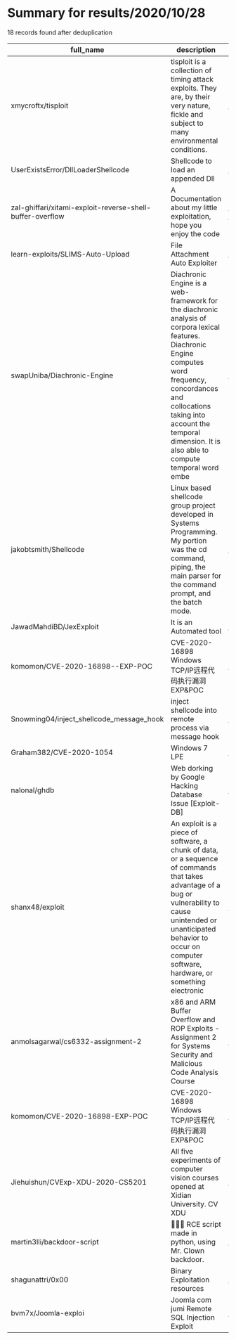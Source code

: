 
# Summary for results/2020/10/28
    
18 records found after deduplication

| full_name | description | html_url | matched_list | matched_count | pushed_at | size | stargazers_count | language | forks_count |
|-----------------------------------------------------------|------------------------------------------------------------------------------------------------------------------------------------------------------------------------------------------------------------------------------------------------------------------|------------------------------------------------------------------------------|----------------------|-----------------|---------------------------|--------|--------------------|------------|---------------|
| xmycroftx/tisploit | tisploit is a collection of timing attack exploits. They are, by their very nature, fickle and subject to many environmental conditions. | https://github.com/xmycroftx/tisploit | ['exploit'] | 1 | 2020-10-28 16:46:23+00:00 | 26 | 0 | Python | 0 |
| UserExistsError/DllLoaderShellcode | Shellcode to load an appended Dll | https://github.com/UserExistsError/DllLoaderShellcode | ['shellcode'] | 1 | 2020-10-28 22:26:20+00:00 | 23 | 58 | C++ | 32 |
| zal-ghiffari/xitami-exploit-reverse-shell-buffer-overflow | A Documentation about my little exploitation, hope you enjoy the code | https://github.com/zal-ghiffari/xitami-exploit-reverse-shell-buffer-overflow | ['exploit'] | 1 | 2020-10-28 19:01:22+00:00 | 4 | 0 | Python | 0 |
| learn-exploits/SLIMS-Auto-Upload | File Attachment Auto Exploiter | https://github.com/learn-exploits/SLIMS-Auto-Upload | ['exploit'] | 1 | 2020-10-28 17:01:14+00:00 | 2 | 1 | PHP | 0 |
| swapUniba/Diachronic-Engine | Diachronic Engine is a web-framework for the diachronic analysis of corpora lexical features. Diachronic Engine computes word frequency, concordances and collocations taking into account the temporal dimension. It is also able to compute temporal word embe | https://github.com/swapUniba/Diachronic-Engine | ['exploit'] | 1 | 2020-10-28 18:29:55+00:00 | 787 | 0 | Java | 0 |
| jakobtsmith/Shellcode | Linux based shellcode group project developed in Systems Programming. My portion was the cd command, piping, the main parser for the command prompt, and the batch mode. | https://github.com/jakobtsmith/Shellcode | ['shellcode'] | 1 | 2020-10-28 14:34:28+00:00 | 4 | 0 | C | 0 |
| JawadMahdiBD/JexExploit | It is an Automated tool | https://github.com/JawadMahdiBD/JexExploit | ['exploit'] | 1 | 2020-10-28 12:31:06+00:00 | 0 | 0 | | 0 |
| komomon/CVE-2020-16898--EXP-POC | CVE-2020-16898 Windows TCP/IP远程代码执行漏洞 EXP&POC | https://github.com/komomon/CVE-2020-16898--EXP-POC | ['cve poc', 'cve-2'] | 2 | 2020-10-28 11:27:17+00:00 | 33 | 7 | Python | 6 |
| Snowming04/inject_shellcode_message_hook | inject shellcode into remote process via message hook | https://github.com/Snowming04/inject_shellcode_message_hook | ['shellcode'] | 1 | 2020-10-28 02:24:52+00:00 | 12 | 16 | C++ | 2 |
| Graham382/CVE-2020-1054 | Windows 7 LPE | https://github.com/Graham382/CVE-2020-1054 | ['cve-2'] | 1 | 2020-10-28 00:57:05+00:00 | 141 | 0 | C | 4 |
| nalonal/ghdb | Web dorking by Google Hacking Database Issue [Exploit-DB] | https://github.com/nalonal/ghdb | ['exploit'] | 1 | 2020-10-28 05:10:25+00:00 | 205 | 6 | Python | 5 |
| shanx48/exploit | An exploit is a piece of software, a chunk of data, or a sequence of commands that takes advantage of a bug or vulnerability to cause unintended or unanticipated behavior to occur on computer software, hardware, or something electronic | https://github.com/shanx48/exploit | ['exploit'] | 1 | 2020-10-28 15:49:43+00:00 | 5 | 0 | Python | 1 |
| anmolsagarwal/cs6332-assignment-2 | x86 and ARM Buffer Overflow and ROP Exploits - Assignment 2 for Systems Security and Malicious Code Analysis Course | https://github.com/anmolsagarwal/cs6332-assignment-2 | ['exploit'] | 1 | 2020-10-28 15:05:10+00:00 | 3914 | 0 | Python | 0 |
| komomon/CVE-2020-16898-EXP-POC | CVE-2020-16898 Windows TCP/IP远程代码执行漏洞 EXP&POC | https://github.com/komomon/CVE-2020-16898-EXP-POC | ['cve poc', 'cve-2'] | 2 | 2020-10-28 11:21:00+00:00 | 43 | 4 | Python | 0 |
| Jiehuishun/CVExp-XDU-2020-CS5201 | All five experiments of computer vision courses opened at Xidian University. CV XDU | https://github.com/Jiehuishun/CVExp-XDU-2020-CS5201 | ['cve-2'] | 1 | 2020-10-28 15:09:25+00:00 | 38496 | 1 | Python | 0 |
| martin3lli/backdoor-script | 👨🏼‍💻 RCE script made in python, using Mr. Clown backdoor. | https://github.com/martin3lli/backdoor-script | ['rce'] | 1 | 2020-10-28 14:31:41+00:00 | 4 | 1 | Python | 0 |
| shagunattri/0x00 | Binary Exploitation resources | https://github.com/shagunattri/0x00 | ['exploit'] | 1 | 2020-10-28 11:53:08+00:00 | 13674 | 0 | C | 0 |
| bvm7x/Joomla-exploi | Joomla com jumi Remote SQL Injection Exploit | https://github.com/bvm7x/Joomla-exploi | ['exploit'] | 1 | 2020-10-28 18:52:20+00:00 | 3 | 1 | Perl | 0 |
